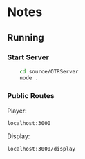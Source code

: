 # Notes

## Running

### Start Server 
```bash
    cd source/OTRServer
    node .
```

### Public Routes  
Player:
```
localhost:3000
```
Display: 
```
localhost:3000/display
```

